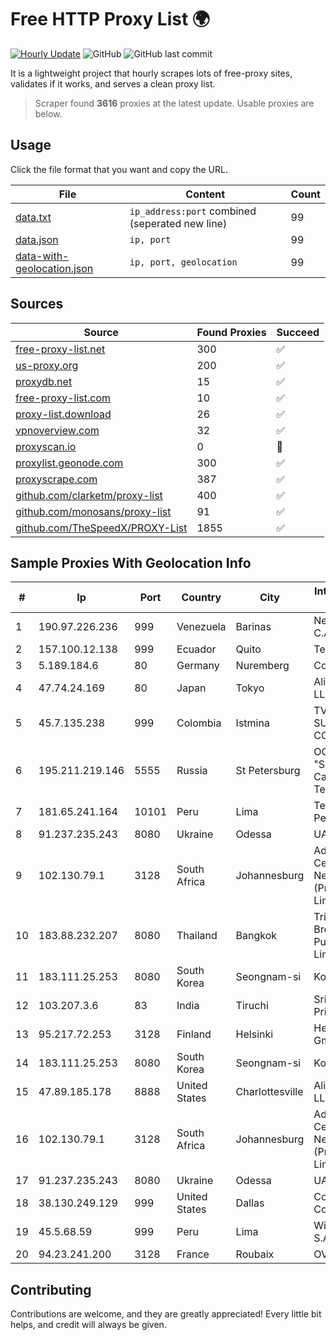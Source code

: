 
# Free HTTP Proxy List 🌍

[![Hourly Update](https://github.com/mertguvencli/http-proxy-list/actions/workflows/main.yml/badge.svg?branch=main)](https://github.com/mertguvencli/http-proxy-list/actions/workflows/main.yml)
![GitHub](https://img.shields.io/github/license/mertguvencli/http-proxy-list)
![GitHub last commit](https://img.shields.io/github/last-commit/mertguvencli/http-proxy-list)

It is a lightweight project that hourly scrapes lots of free-proxy sites, validates if it works, and serves a clean proxy list.


> Scraper found **3616** proxies at the latest update. Usable proxies are below.

## Usage

Click the file format that you want and copy the URL.


|File|Content|Count|
|----|-------|-----|
|[data.txt](https://raw.githubusercontent.com/mertguvencli/http-proxy-list/main/proxy-list/data.txt)|`ip_address:port` combined (seperated new line)|99|
|[data.json](https://raw.githubusercontent.com/mertguvencli/http-proxy-list/main/proxy-list/data.json)|`ip, port`|99|
|[data-with-geolocation.json](https://raw.githubusercontent.com/mertguvencli/http-proxy-list/main/proxy-list/data-with-geolocation.json)|`ip, port, geolocation`|99|

## Sources

|Source|Found Proxies|Succeed|
|------|-------------|-------|
|[free-proxy-list.net](https://free-proxy-list.net)|300|✅|
|[us-proxy.org](https://www.us-proxy.org)|200|✅|
|[proxydb.net](http://proxydb.net)|15|✅|
|[free-proxy-list.com](https://free-proxy-list.com/?page=&port=&type%5B%5D=http&type%5B%5D=https&up_time=0&search=Search)|10|✅|
|[proxy-list.download](https://www.proxy-list.download/HTTP)|26|✅|
|[vpnoverview.com](https://vpnoverview.com/privacy/anonymous-browsing/free-proxy-servers)|32|✅|
|[proxyscan.io](https://www.proxyscan.io)|0|🚫|
|[proxylist.geonode.com](https://proxylist.geonode.com/api/proxy-list?limit=300&page=1&sort_by=lastChecked&sort_type=desc&protocols=http,https)|300|✅|
|[proxyscrape.com](https://api.proxyscrape.com/v2/?request=displayproxies&protocol=http&timeout=10000&country=all&ssl=all&anonymity=all)|387|✅|
|[github.com/clarketm/proxy-list](https://raw.githubusercontent.com/clarketm/proxy-list/master/proxy-list-raw.txt)|400|✅|
|[github.com/monosans/proxy-list](https://raw.githubusercontent.com/monosans/proxy-list/main/proxies/http.txt)|91|✅|
|[github.com/TheSpeedX/PROXY-List](https://raw.githubusercontent.com/TheSpeedX/PROXY-List/master/http.txt)|1855|✅|


## Sample Proxies With Geolocation Info

|#|Ip|Port|Country|City|Internet Service Provider|
|-|--|----|-------|----|-------------------------|
|1|190.97.226.236|999|Venezuela|Barinas|NetLink América C.A.|
|2|157.100.12.138|999|Ecuador|Quito|Telconet S.A|
|3|5.189.184.6|80|Germany|Nuremberg|Contabo GmbH|
|4|47.74.24.169|80|Japan|Tokyo|Alibaba.com LLC|
|5|45.7.135.238|999|Colombia|Istmina|TV AZTECA SUCURSAL COLOMBIA|
|6|195.211.219.146|5555|Russia|St Petersburg|OOO "Sestroretskoe Cable Television"|
|7|181.65.241.164|10101|Peru|Lima|Telefonica del Peru S.A.A.|
|8|91.237.235.243|8080|Ukraine|Odessa|UAProstir Ltd.|
|9|102.130.79.1|3128|South Africa|Johannesburg|Adnexus Celerity Networks (Proprietary) Limited|
|10|183.88.232.207|8080|Thailand|Bangkok|Triple T Broadband Public Company Limited|
|11|183.111.25.253|8080|South Korea|Seongnam-si|Korea Telecom|
|12|103.207.3.6|83|India|Tiruchi|Sri Vari Network Private Limited|
|13|95.217.72.253|3128|Finland|Helsinki|Hetzner Online GmbH|
|14|183.111.25.253|8080|South Korea|Seongnam-si|Korea Telecom|
|15|47.89.185.178|8888|United States|Charlottesville|Alibaba.com LLC|
|16|102.130.79.1|3128|South Africa|Johannesburg|Adnexus Celerity Networks (Proprietary) Limited|
|17|91.237.235.243|8080|Ukraine|Odessa|UAProstir Ltd.|
|18|38.130.249.129|999|United States|Dallas|Cogent Communications|
|19|45.5.68.59|999|Peru|Lima|Wi-net Telecom S.A.C.|
|20|94.23.241.200|3128|France|Roubaix|OVH SAS|



## Contributing

Contributions are welcome, and they are greatly appreciated! Every
little bit helps, and credit will always be given.

